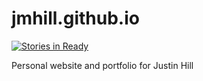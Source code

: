 # jmhill.github.io

[![Stories in Ready](https://badge.waffle.io/jmhill/jmhill.github.io.png?label=ready&title=Ready)](http://waffle.io/jmhill/jmhill.github.io)

Personal website and portfolio for Justin Hill
